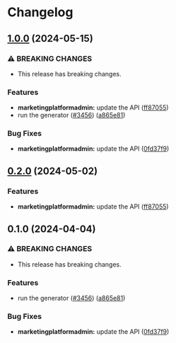 # Changelog

## [1.0.0](https://github.com/a2425rdl/google-api-nodejs-client/compare/marketingplatformadmin-v0.2.0...marketingplatformadmin-v1.0.0) (2024-05-15)


### ⚠ BREAKING CHANGES

* This release has breaking changes.

### Features

* **marketingplatformadmin:** update the API ([ff87055](https://github.com/a2425rdl/google-api-nodejs-client/commit/ff8705570be84e5c2b93bac53dc6dc38923137ef))
* run the generator ([#3456](https://github.com/a2425rdl/google-api-nodejs-client/issues/3456)) ([a865e81](https://github.com/a2425rdl/google-api-nodejs-client/commit/a865e81539b315d3b321650663ba0b2555b1e5a1))


### Bug Fixes

* **marketingplatformadmin:** update the API ([0fd37f9](https://github.com/a2425rdl/google-api-nodejs-client/commit/0fd37f9c20fcd20cd4bb14ebea028b2ab95cd975))

## [0.2.0](https://github.com/googleapis/google-api-nodejs-client/compare/marketingplatformadmin-v0.1.0...marketingplatformadmin-v0.2.0) (2024-05-02)


### Features

* **marketingplatformadmin:** update the API ([ff87055](https://github.com/googleapis/google-api-nodejs-client/commit/ff8705570be84e5c2b93bac53dc6dc38923137ef))

## 0.1.0 (2024-04-04)


### ⚠ BREAKING CHANGES

* This release has breaking changes.

### Features

* run the generator ([#3456](https://github.com/googleapis/google-api-nodejs-client/issues/3456)) ([a865e81](https://github.com/googleapis/google-api-nodejs-client/commit/a865e81539b315d3b321650663ba0b2555b1e5a1))


### Bug Fixes

* **marketingplatformadmin:** update the API ([0fd37f9](https://github.com/googleapis/google-api-nodejs-client/commit/0fd37f9c20fcd20cd4bb14ebea028b2ab95cd975))

